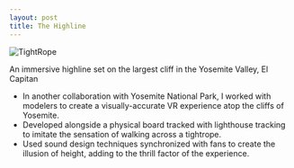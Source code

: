 ```yaml
---
layout: post
title: The Highline
---
```


![TightRope](/assets/Tightrope.gif)

An immersive highline set on the largest cliff in the Yosemite Valley, El Capitan 
* In another collaboration with Yosemite National Park, I worked with modelers to create a visually-accurate VR experience atop the cliffs of Yosemite.  
* Developed alongside a physical board tracked with lighthouse tracking to imitate the sensation of walking across a tightrope.
* Used sound design techniques synchronized with fans to create the illusion of height, adding to the thrill factor of the experience.   